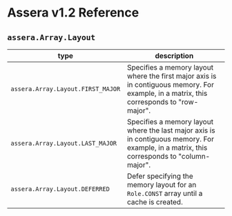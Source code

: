 [//]: # (Project: Assera)
[//]: # (Version: v1.2)

# Assera v1.2 Reference

## `assera.Array.Layout`

type | description
--- | ---
`assera.Array.Layout.FIRST_MAJOR` | Specifies a memory layout where the first major axis is in contiguous memory. For example, in a matrix, this corresponds to "row-major".
`assera.Array.Layout.LAST_MAJOR` | Specifies a memory layout where the last major axis is in contiguous memory. For example, in a matrix, this corresponds to "column-major".
`assera.Array.Layout.DEFERRED` | Defer specifying the memory layout for an `Role.CONST` array until a cache is created.

<div style="page-break-after: always;"></div>
